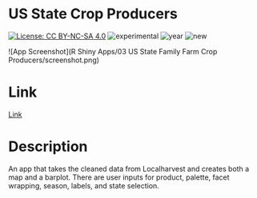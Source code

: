 # US State Crop Producers

[![License: CC BY-NC-SA 4.0](https://img.shields.io/badge/License-CC%20BY--NC--SA%204.0-lightgrey.svg)](https://creativecommons.org/licenses/by-nc-sa/4.0/) 
![experimental](https://img.shields.io/badge/lifecycle-experimental-orange)
![year](https://img.shields.io/badge/year-2024-lightgrey)
![new](https://img.shields.io/badge/lifecycle-newapp-brightgreen)

![App Screenshot](R Shiny Apps/03 US State Family Farm Crop Producers/screenshot.png)

# Link

[Link](https://zachpeagler.shinyapps.io/03_us_state_crop_producers)

# Description

An app that takes the cleaned data from Localharvest and creates both a map and a barplot. There are user inputs for product, palette, facet wrapping, season, labels, and state selection.